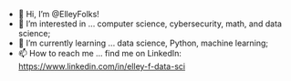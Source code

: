 - 👋 Hi, I’m @ElleyFolks!
- 👀 I’m interested in ... computer science, cybersecurity, math, and data science;
- 🌱 I’m currently learning ... data science, Python, machine learning; 
- 📫 How to reach me ... find me on LinkedIn: https://www.linkedin.com/in/elley-f-data-sci
<!---
ElleyFolks/ElleyFolks is a ✨ special ✨ repository because its `README.md` (this file) appears on your GitHub profile.
You can click the Preview link to take a look at your changes.
--->
